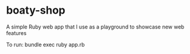 # boaty-shop
A simple Ruby web app that I use as a playground to showcase new web features


To run:
bundle exec ruby app.rb
